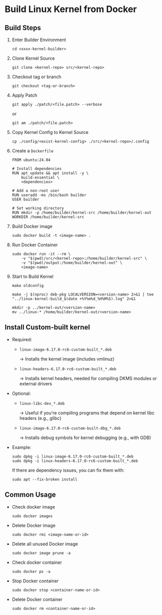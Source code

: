 # Build Linux Kernel from Docker

## Build Steps
1. Enter Builder Environment
    ```
    cd <xxxx-kernel-builder>
    ```
2. Clone Kernel Source
    ```
    git clone <kernel-repo> src/<kernel-repo>
    ```

3. Checkout tag or branch
    ```
    git checkout <tag-or-branch>
    ```

4. Apply Patch
    ```
    git apply ./patch/<file.patch> --verbose
    ```
    or
    ```
    git am ./patch/<file.patch>
    ```

5. Copy Kernel Config to Kernel Source
    ```
    cp ./config/<exist-kernel-config> ./src/<kernel-repo>/.config
    ```

6. Create a `Dockerfile`
    ```
    FROM ubuntu:24.04

    # Install dependencies
    RUN apt update && apt install -y \
        build-essential \
        <dependencies>

    # Add a non-root user
    RUN useradd -ms /bin/bash builder
    USER builder

    # Set working directory
    RUN mkdir -p /home/builder/kernel-src /home/builder/kernel-out
    WORKDIR /home/builder/kernel-src
    ``` 

7. Build Docker image
    ```
    sudo docker build -t <image-name> .
    ```
8. Run Docker Container
    ```
    sudo docker run -it --rm \
        -v "$(pwd)/src/<kernel-repo>:/home/builder/kernel-src" \
        -v "$(pwd)/output:/home/builder/kernel-out" \
        <image-name>
    ```
9. Start to Build Kernel
    ```
    make oldconfig

    make -j $(nproc) deb-pkg LOCALVERSION=<version-name> 2>&1 | tee "../linux-kernel-build_$(date +%Y%m%d_%H%M%S).log" 2>&1

    mkdir -p ../kernel-out/<version-name>
    mv ../linux-* /home/builder/kernel-out/<version-name>
    ```

## Install Custom-built kernel
- Required:
    - `linux-image-6.17.0-rc6-custom-built_*.deb`
    
        → Installs the kernel image (includes vmlinuz)
    - `linux-headers-6.17.0-rc6-custom-built_*.deb`

        → Installs kernel headers, needed for compiling DKMS modules or external drivers
- Optional:
    - `linux-libc-dev_*.deb`
    
        → Useful if you're compiling programs that depend on kernel libc headers (e.g., glibc)
    - `linux-image-6.17.0-rc6-custom-built-dbg_*.deb`
    
        → Installs debug symbols for kernel debugging (e.g., with GDB)
- Example:
    ```
    sudo dpkg -i linux-image-6.17.0-rc6-custom-built_*.deb
    sudo dpkg -i linux-headers-6.17.0-rc6-custom-built_*.deb
    ```
    If there are dependency issues, you can fix them with:
    ```
    sudo apt --fix-broken install
    ```

## Common Usage
- Check docker image
    ```
    sudo docker images
    ```
- Delete Docker image
    ```
    sudo docker rmi <image-name-or-id>
    ```
- Delete all unused Docker image
    ```
    sudo docker image prune -a
    ```
- Check docker container
    ```
    sudo docker ps -a
    ```
- Stop Docker container
    ```
    sudo docker stop <container-name-or-id>
    ```
- Delete Docker container
    ```
    sudo docker rm <container-name-or-id>
    ```